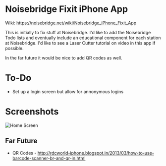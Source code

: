 # Noisebridge Fixit iPhone App 


Wiki:
https://noisebridge.net/wiki/Noisebridge_iPhone_Fixit_App

This is initially to fix stuff at Noisebridge.
I'd like to add the Noisebridge Todo lists and eventually include an educational component for each station at Noisebridge. I'd like to see a Laser Cutter tutorial on video in this app if possible.

In the far future it would be nice to add QR codes as well.

# To-Do

* Set up a login screen but allow for annonymous logins


# Screenshots

![Home Screen](https://raw2.github.com/romyilano/Noisebridge-Fixit-iOS-App-/master/Screenshots/Home.png)

## Far Future

* QR Codes - http://rdcworld-iphone.blogspot.in/2013/03/how-to-use-barcode-scanner-br-and-qr-in.html